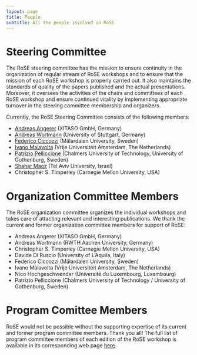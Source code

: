 ```yaml
---
layout: page
title: People
subtitle: All the people involved in RoSE
---
```


# Steering Committee
The RoSE steering committee has the mission to ensure continuity in the organization of regular stream of RoSE workshops and to ensure that the mission of each RoSE workshop is properly carried out. It also maintains the standards of quality of the papers published and the actual presentations. Moreover, it oversees the activities of the chairs and committees of each RoSE workshop and ensure continued vitality by implementing appropriate turnover in the steering committee membership and organizers.

Currently, the RoSE Steering Committee consists of the following members:

- [Andreas Angerer](https://www.linkedin.com/in/dr-andreas-angerer-21b136175/) (XITASO GmbH, Germany)
- [Andreas Wortmann](http://www.wortmann.ac/) (University of Stuttgart, Germany)
- [Federico Ciccozzi](http://www.es.mdh.se/staff/266-Federico_Ciccozzi) (Mälardalen University, Sweden)
- [Ivano Malavolta](http://www.ivanomalavolta.com/pu) (Vrije Universiteit Amsterdam, The Netherlands)
- [Patrizio Pelliccione](http://www.patriziopelliccione.com/) (Chalmers University of Technology, University of Gothenburg, Sweden)
- [Shahar Maoz](http://www.cs.tau.ac.il/~maozs/) (Tel Aviv University, Israel)
- Christopher S. Timperley (Carnegie Mellon University, USA)

# Organization Committee Members

The RoSE organization committee organizes the individual workshops and takes care of attacting relevant and interesting publications. We thank the current and former organization committee members for support of RoSE:

- Andreas Angerer (XITASO GmbH, Germany)
- Andreas Wortmann (RWTH Aachen University, Germany)
- Christopher S. Timperley (Carnegie Mellon University, USA)
- Davide Di Ruscio (University of L’Aquila, Italy)
- Federico Ciccozzi (Mälardalen University, Sweden)
- Ivano Malavolta (Vrije Universiteit Amsterdam, The Netherlands)
- Nico Hochgeschwender (Université du Luxembourg, Luxembourg)
- Patrizio Pelliccione (Chalmers University of Technology / University of Gothenburg, Sweden)

# Program Comittee Members

RoSE would not be possible without the supporting expertise of its current and former program committee members. Thank you all!
The full list of program committee members of each edition of the RoSE workshop is available in its corresponding web page [here](/workshops).
